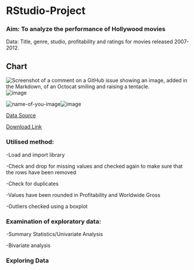 # RStudio-Project

### Aim: To analyze the performance of Hollywood movies

Data: Title, genre, studio, profitability and ratings for movies released 2007-2012.

## Chart

![Screenshot of a comment on a GitHub issue showing an image, added in the Markdown, of an Octocat smiling and raising a tentacle.]( https://myoctocat.com/assets/images/base-octocat.svg)
![image](https://user-images.githubusercontent.com/129383432/229180509-93c48050-bc98-4f44-9b5b-3ed78e99e31e.png)


![name-of-you-image](https://your-copied-image-address)![image](https://user-images.githubusercontent.com/129383432/229180555-4b6b3684-6f7d-4c52-85fa-b6df75657742.png)





[Data Source](InformationIsBeautiful.net)

[Download Link](https://public.tableau.com/app/sample-data/HollywoodsMostProfitableStories.csv)

### Utilised method:

-Load and import library

-Check and drop for missing values and checked again to make sure that the rows have been removed

-Check for duplicates

-Values have been rounded in Profitability and Worldwide Gross

-Outliers checked using a boxplot

### Examination of exploratory data:

-Summary Statistics/Univariate Analysis

-Bivariate analysis

### Exploring Data
